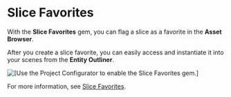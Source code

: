 # Slice Favorites<a name="gems-system-gem-slice-favorites"></a>

With the **Slice Favorites** gem, you can flag a slice as a favorite in the **Asset Browser**\.

After you create a slice favorite, you can easily access and instantiate it into your scenes from the **Entity Outliner**\.

![\[Use the Project Configurator to enable the Slice Favorites gem.\]](http://docs.aws.amazon.com/lumberyard/latest/userguide/images/gems/gems-system-gem-slice-favorites.png)

For more information, see [Slice Favorites](component-slice-favorites.md)\.